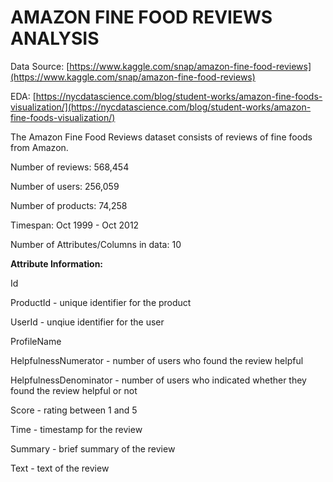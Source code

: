 # AMAZON FINE FOOD REVIEWS ANALYSIS 

Data Source: [https://www.kaggle.com/snap/amazon-fine-food-reviews](https://www.kaggle.com/snap/amazon-fine-food-reviews)

EDA: [https://nycdatascience.com/blog/student-works/amazon-fine-foods-visualization/](https://nycdatascience.com/blog/student-works/amazon-fine-foods-visualization/)

The Amazon Fine Food Reviews dataset consists of reviews of fine foods from Amazon.

Number of reviews: 568,454

Number of users: 256,059

Number of products: 74,258

Timespan: Oct 1999 - Oct 2012

Number of Attributes/Columns in data: 10

**Attribute Information:**

Id

ProductId - unique identifier for the product

UserId    - unqiue identifier for the user

ProfileName

HelpfulnessNumerator - number of users who found the review helpful

HelpfulnessDenominator - number of users who indicated whether they found the review helpful or not

Score - rating between 1 and 5

Time - timestamp for the review

Summary - brief summary of the review

Text - text of the review
